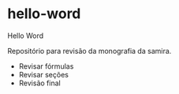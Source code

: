 # hello-word
Hello Word

Repositório para revisão da monografia da samira.

- Revisar fórmulas
- Revisar seções
- Revisão final

